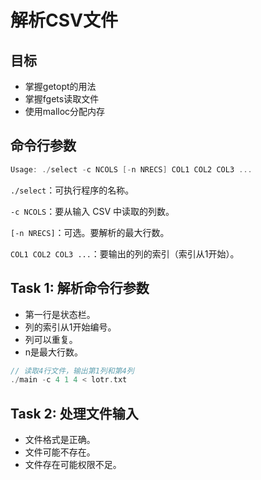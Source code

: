 # 解析CSV文件
## 目标
- 掌握getopt的用法
- 掌握fgets读取文件
- 使用malloc分配内存
## 命令行参数
```c
Usage: ./select -c NCOLS [-n NRECS] COL1 COL2 COL3 ...
```

`./select`：可执行程序的名称。

`-c NCOLS`：要从输入 CSV 中读取的列数。

`[-n NRECS]`：可选。要解析的最大行数。

`COL1 COL2 COL3 ...`：要输出的列的索引（索引从1开始）。

## Task 1: 解析命令行参数
- 第一行是状态栏。
- 列的索引从1开始编号。
- 列可以重复。
- n是最大行数。
```c
// 读取4行文件，输出第1列和第4列
./main -c 4 1 4 < lotr.txt
```

## Task 2: 处理文件输入
- 文件格式是正确。
- 文件可能不存在。
- 文件存在可能权限不足。

